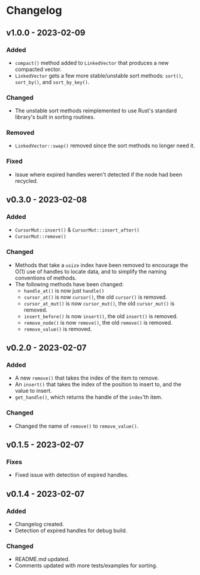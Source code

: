 # Changelog

## v1.0.0 - 2023-02-09

### Added

- `compact()` method added to `LinkedVector` that produces a new compacted 
  vector.
- `LinkedVector` gets a few more stable/unstable sort methods: `sort()`, 
  `sort_by()`, and `sort_by_key()`.

### Changed

- The unstable sort methods reimplemented to use Rust's standard library's built 
  in sorting routines.

### Removed

- `LinkedVector::swap()` removed since the sort methods no longer need it.

### Fixed

- Issue where expired handles weren't detected if the node had been recycled.

## v0.3.0 - 2023-02-08

### Added

- `CursorMut::insert()` & `CursorMut::insert_after()`
- `CursorMut::remove()`

### Changed

- Methods that take a `usize` index have been removed to encourage the O(1) use
  of handles to locate data, and to simplify the naming conventions of methods.  
- The following methods have been changed:
  - `handle_at()` is now just `handle()`
  - `cursor_at()` is now `cursor()`, the old `cursor()` is removed.
  - `cursor_at_mut()` is now `cursor_mut()`, the old `cursor_mut()` is removed.
  - `insert_before()` is now `insert()`, the old `insert()` is removed.
  - `remove_node()` is now `remove()`, the old `remove()` is removed.
  - `remove_value()` is removed.

## v0.2.0 - 2023-02-07

### Added

- A new `remove()` that takes the index of the item to remove.
- An `insert()` that takes the index of the position to insert to, and the value
  to insert.
- `get_handle()`, which returns the handle of the `index`'th item.

### Changed

- Changed the name of `remove()` to `remove_value()`. 

## v0.1.5 - 2023-02-07

### Fixes

- Fixed issue with detection of expired handles.

## v0.1.4 - 2023-02-07

### Added

- Changelog created.
- Detection of expired handles for debug build.

### Changed

- README.md updated.
- Comments updated with more tests/examples for sorting.